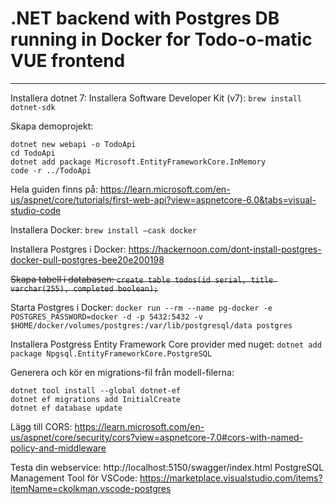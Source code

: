 # .NET backend with Postgres DB running in Docker for Todo-o-matic VUE frontend

---

Installera dotnet 7: Installera Software Developer Kit (v7): `brew install dotnet-sdk`

Skapa demoprojekt:
```
dotnet new webapi -o TodoApi
cd TodoApi
dotnet add package Microsoft.EntityFrameworkCore.InMemory
code -r ../TodoApi
```

Hela guiden finns på: https://learn.microsoft.com/en-us/aspnet/core/tutorials/first-web-api?view=aspnetcore-6.0&tabs=visual-studio-code

Installera Docker: `brew install —cask docker`

Installera Postgres i Docker: https://hackernoon.com/dont-install-postgres-docker-pull-postgres-bee20e200198

 ~~Skapa tabell i databasen: `create table todos(id serial, title varchar(255), completed boolean);`~~

Starta Postgres i Docker: `docker run --rm --name pg-docker -e POSTGRES_PASSWORD=docker -d -p 5432:5432 -v $HOME/docker/volumes/postgres:/var/lib/postgresql/data postgres`

Installera Postgress Entity Framework Core provider med nuget: `dotnet add package Npgsql.EntityFrameworkCore.PostgreSQL`

Generera och kör en migrations-fil från modell-filerna:
```
dotnet tool install --global dotnet-ef
dotnet ef migrations add InitialCreate
dotnet ef database update
```

Lägg till CORS: https://learn.microsoft.com/en-us/aspnet/core/security/cors?view=aspnetcore-7.0#cors-with-named-policy-and-middleware 

Testa din webservice: http://localhost:5150/swagger/index.html 
PostgreSQL Management Tool för VSCode: https://marketplace.visualstudio.com/items?itemName=ckolkman.vscode-postgres 
